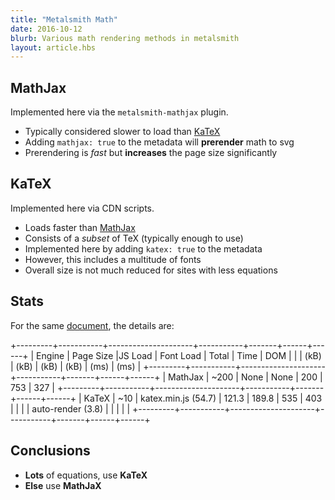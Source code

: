 ```yaml
---
title: "Metalsmith Math"
date: 2016-10-12
blurb: Various math rendering methods in metalsmith
layout: article.hbs
---
```


## MathJax

Implemented here via the `metalsmith-mathjax` plugin.

* Typically considered slower to load than [KaTeX](https://www.intmath.com/cg5/katex-mathjax-comparison.php)
* Adding `mathjax: true` to the metadata will **prerender** math to svg
* Prerendering is *fast* but **increases** the page size significantly

## KaTeX

Implemented here via CDN scripts.

* Loads faster than [MathJax](https://www.intmath.com/cg5/katex-mathjax-comparison.php)
* Consists of a *subset* of TeX (typically enough to use)
* Implemented here by adding `katex: true` to the metadata
* However, this includes a multitude of fonts
* Overall size is not much reduced for sites with less equations

## Stats

For the same [document](/viscous-stress-tensor), the details are:

+---------+-----------+---------------------+-----------+-------+------+------+
|  Engine | Page Size |JS Load              | Font Load | Total | Time | DOM  |
|         |      (kB) |          (kB)       |      (kB) |  (kB) | (ms) | (ms) |
+---------+-----------+---------------------+-----------+-------+------+------+
| MathJax | ~200      | None                | None      | 200   | 753  | 327  |
+---------+-----------+---------------------+-----------+-------+------+------+
| KaTeX   | ~10       | katex.min.js (54.7) | 121.3     | 189.8 | 535  | 403  |
|         |           | auto-render (3.8)   |           |       |      |      |
+---------+-----------+---------------------+-----------+-------+------+------+

## Conclusions

* **Lots** of equations, use **KaTeX**
* **Else** use **MathJaX**